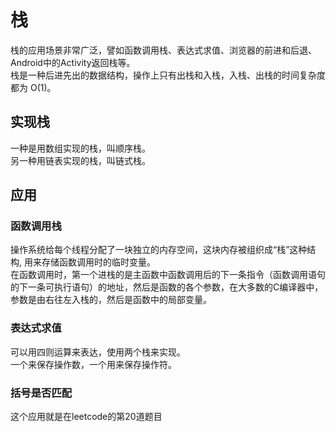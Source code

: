 # 栈
栈的应用场景非常广泛，譬如函数调用栈、表达式求值、浏览器的前进和后退、Android中的Activity返回栈等。   
栈是一种后进先出的数据结构，操作上只有出栈和入栈，入栈、出栈的时间复杂度都为 O(1)。   

## 实现栈
一种是用数组实现的栈，叫顺序栈。   
另一种用链表实现的栈，叫链式栈。  

## 应用
### 函数调用栈
操作系统给每个线程分配了一块独立的内存空间，这块内存被组织成“栈”这种结构, 用来存储函数调用时的临时变量。   
在函数调用时，第一个进栈的是主函数中函数调用后的下一条指令（函数调用语句的下一条可执行语句）的地址，然后是函数的各个参数，在大多数的C编译器中，参数是由右往左入栈的，然后是函数中的局部变量。  

### 表达式求值
可以用四则运算来表达，使用两个栈来实现。   
一个来保存操作数，一个用来保存操作符。

### 括号是否匹配
这个应用就是在leetcode的第20道题目